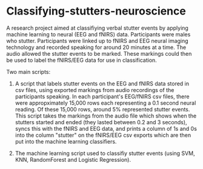 # Classifying-stutters-neuroscience
A research project aimed at classifiying verbal stutter events by applying machine learning to neural (EEG and fNIRS) data. Participants were males who stutter. Participants were linked up to fNIRS and EEG neural imaging technology and recorded speaking for around 20 minutes at a time. The audio allowed the stutter events to be marked. These markings could then be used to label the fNIRS/EEG data for use in classification.

Two main scripts:

1. A script that labels stutter events on the EEG and fNIRS data stored in csv files, using exported markings from audio recordings of the participants speaking. In each participant's EEG/fNIRS csv files, there were appropximately 15,000 rows each representing a 0.1 second neural reading. Of these 15,000 rows, around 5% represented stutter events. This script takes the markings from the audio file which shows when the stutters started and ended (they lasted between 0.2 and 3 seconds), syncs this with the fNIRS and EEG data, and prints a column of 1s and 0s into the column "stutter" on the fNIRS/EEG csv exports which are then put into the machine learning classifiers.

2. The machine learning script used to classifiy stutter events (using SVM, KNN, RandomForest and Logistic Regression).
